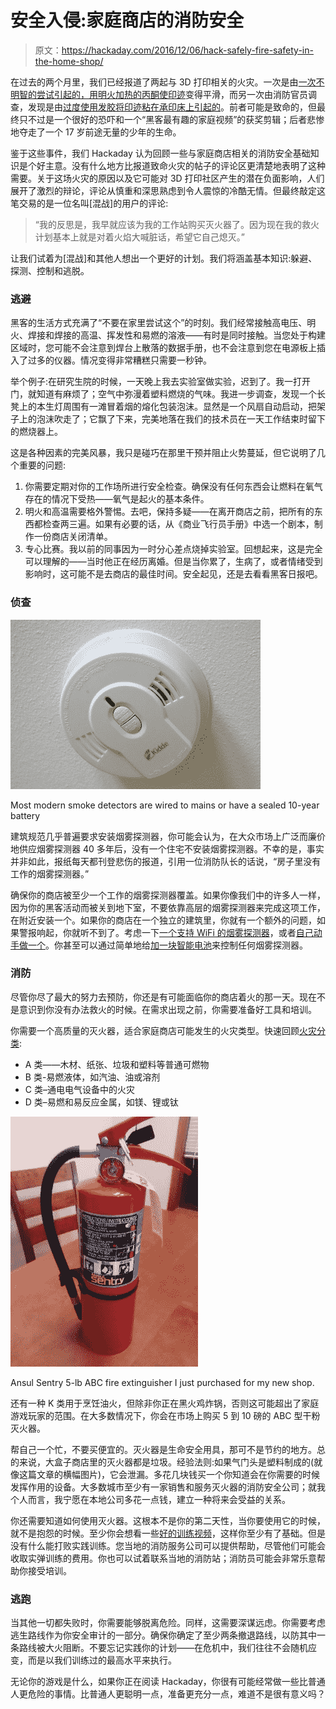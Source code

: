 # 安全入侵:家庭商店的消防安全

> 原文：<https://hackaday.com/2016/12/06/hack-safely-fire-safety-in-the-home-shop/>

在过去的两个月里，我们已经报道了两起与 3D 打印相关的火灾。一次是由[一次不明智的尝试引起的，用明火加热的丙酮使印迹](http://hackaday.com/2016/08/16/fail-of-the-week-how-not-to-smooth-a-3d-print/)变得平滑，而另一次由消防官员调查，发现是由[过度使用发胶将印迹粘在承印床上引起的](http://hackaday.com/2016/11/03/3d-printer-tragedy-claims-a-life/)。前者可能是致命的，但最终只不过是一个很好的恐吓和一个“黑客最有趣的家庭视频”的获奖剪辑；后者悲惨地夺走了一个 17 岁前途无量的少年的生命。

鉴于这些事件，我们 Hackaday 认为回顾一些与家庭商店相关的消防安全基础知识是个好主意。没有什么地方比报道致命火灾的帖子的评论区更清楚地表明了这种需要。关于这场火灾的原因以及它可能对 3D 打印社区产生的潜在负面影响，人们展开了激烈的辩论，评论从慎重和深思熟虑到令人震惊的冷酷无情。但最终敲定这笔交易的是一位名叫[混战]的用户的评论:

> “我的反思是，我早就应该为我的工作站购买灭火器了。因为现在我的救火计划基本上就是对着火焰大喊脏话，希望它自己熄灭。”

让我们试着为[混战]和其他人想出一个更好的计划。我们将涵盖基本知识:躲避、探测、控制和逃脱。

### 逃避

黑客的生活方式充满了“不要在家里尝试这个”的时刻。我们经常接触高电压、明火、焊接和焊接的高温、挥发性和易燃的溶液——有时是同时接触。当您处于构建区域时，您可能不会注意到焊台上散落的数据手册，也不会注意到您在电源板上插入了过多的仪器。情况变得非常糟糕只需要一秒钟。

举个例子:在研究生院的时候，一天晚上我去实验室做实验，迟到了。我一打开门，就知道有麻烦了；空气中弥漫着塑料燃烧的气味。我进一步调查，发现一个长凳上的本生灯周围有一滩冒着烟的熔化包装泡沫。显然是一个风扇自动启动，把架子上的泡沫吹走了；它飘了下来，完美地落在我们的技术员在一天工作结束时留下的燃烧器上。

这是各种因素的完美风暴，我只是碰巧在那里干预并阻止火势蔓延，但它说明了几个重要的问题:

1.  你需要定期对你的工作场所进行安全检查。确保没有任何东西会让燃料在氧气存在的情况下受热——氧气是起火的基本条件。
2.  明火和高温需要格外警惕。去吧，保持多疑——在离开商店之前，把所有的东西都检查两三遍。如果有必要的话，从《商业飞行员手册》中选一个剧本，制作一份商店关闭清单。
3.  专心比赛。我以前的同事因为一时分心差点烧掉实验室。回想起来，这是完全可以理解的——当时他正在经历离婚。但是当你累了，生病了，或者情绪受到影响时，这可能不是去商店的最佳时间。安全起见，还是去看看黑客日报吧。

### 侦查

![Most modern smoke detectors are wired to mains or have a sealed 10-year battery](img/3a57eac21e1de0752112f425a22515c3.png)

Most modern smoke detectors are wired to mains or have a sealed 10-year battery

建筑规范几乎普遍要求安装烟雾探测器，你可能会认为，在大众市场上广泛而廉价地供应烟雾探测器 40 多年后，没有一个住宅不安装烟雾探测器。不幸的是，事实并非如此，报纸每天都刊登悲伤的报道，引用一位消防队长的话说，“房子里没有工作的烟雾探测器。”

确保你的商店被至少一个工作的烟雾探测器覆盖。如果你像我们中的许多人一样，因为你的黑客活动而被关到地下室，不要依靠高层的烟雾探测器来完成这项工作，在附近安装一个。如果你的商店在一个独立的建筑里，你就有一个额外的问题，如果警报响起，你就听不到了。考虑一下[一个支持 WiFi 的烟雾探测器](http://www.firstalert.com/site_content/item/1098-onelink-wi-fi-smoke-carbonmonoxide)，或者[自己动手做一个](http://hackaday.com/2015/11/16/audio-coupled-smoke-alarm-interface-sends-texts-emails/)。你甚至可以通过简单地给[加一块智能电池](http://getroost.com/product-battery)来控制任何烟雾探测器。

### 消防

尽管你尽了最大的努力去预防，你还是有可能面临你的商店着火的那一天。现在不是意识到你没有办法救火的时候。在需求出现之前，你需要准备好工具和培训。

你需要一个高质量的灭火器，适合家庭商店可能发生的火灾类型。快速回顾[火灾分类](http://www.femalifesafety.org/types-of-fires.html):

*   A 类——木材、纸张、垃圾和塑料等普通可燃物
*   B 类-易燃液体，如汽油、油或溶剂
*   C 类–通电电气设备中的火灾
*   D 类–易燃和易反应金属，如镁、锂或钛

[![New 5-lb ABC fire extinguisher for my shop.](img/344ecc8fdf9208eb24ebec326fd90644.png)](https://hackaday.com/wp-content/uploads/2016/11/img_20161128_184205176.jpg)

Ansul Sentry 5-lb ABC fire extinguisher I just purchased for my new shop.

还有一种 K 类用于烹饪油火，但除非你正在黑火鸡炸锅，否则这可能超出了家庭游戏玩家的范围。在大多数情况下，你会在市场上购买 5 到 10 磅的 ABC 型干粉灭火器。

帮自己一个忙，不要买便宜的。灭火器是生命安全用具，那可不是节约的地方。总的来说，大盒子商店里的灭火器都是垃圾。经验法则:如果气门头是塑料制成的(就像这篇文章的横幅图片)，它会泄漏。多花几块钱买一个你知道会在你需要的时候发挥作用的设备。大多数城市至少有一家销售和服务灭火器的消防安全公司；就我个人而言，我宁愿在本地公司多花一点钱，建立一种将来会受益的关系。

你还需要知道如何使用灭火器。这根本不是你的第二天性，当你要使用它的时候，就不是抱怨的时候。至少你会想看一些[好的训练视频](https://www.youtube.com/watch?v=nkbVC0FnMUU)，这样你至少有了基础。但是没有什么能打败实践训练。您当地的消防服务公司可以提供帮助，尽管他们可能会收取实弹训练的费用。你也可以试着联系当地的消防站；消防员可能会非常乐意帮助你接受培训。

### 逃跑

当其他一切都失败时，你需要能够脱离危险。同样，这需要深谋远虑。你需要考虑逃生路线作为你安全审计的一部分。确保你确定了至少两条撤退路线，以防其中一条路线被大火阻断。不要忘记实践你的计划——在危机中，我们往往不会随机应变，而是以我们训练过的最高水平来执行。

无论你的游戏是什么，如果你正在阅读 Hackaday，你很有可能经常做一些比普通人更危险的事情。比普通人更聪明一点，准备更充分一点，难道不是很有意义吗？
